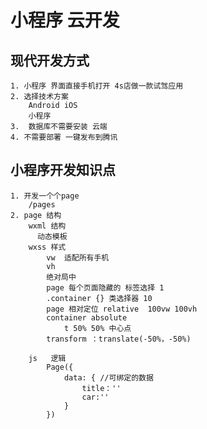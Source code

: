 # 小程序 云开发

## 现代开发方式
    1. 小程序 界面直接手机打开 4s店做一款试驾应用
    2. 选择技术方案
        Android iOS
        小程序 
    3.  数据库不需要安装 云端 
    4. 不需要部署 一键发布到腾讯
## 小程序开发知识点
    1. 开发一个个page
        /pages
    2. page 结构
        wxml 结构
          动态模板
        wxss 样式
            vw  适配所有手机
            vh
            绝对局中
            page 每个页面隐藏的 标签选择 1
            .container {} 类选择器 10
            page 相对定位 relative  100vw 100vh 
            container absolute
                t 50% 50% 中心点
            transform ：translate(-50%，-50%)

        js   逻辑
            Page({
                data: { //可绑定的数据
                    title：''
                    car:''
                }
            })
